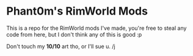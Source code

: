 # Phant0m's RimWorld Mods

This is a repo for the RimWorld mods I've made, you're free to steal any code from here, but I don't think any of this is good :p

Don't touch my **10/10** art tho, or I'll sue u. /j

